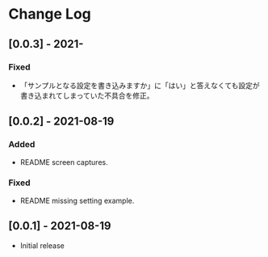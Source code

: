 # Change Log

## [0.0.3] - 2021-
### Fixed
- 「サンプルとなる設定を書き込みますか」に「はい」と答えなくても設定が書き込まれてしまっていた不具合を修正。

## [0.0.2] - 2021-08-19
### Added
- README screen captures.
### Fixed
- README missing setting example.

## [0.0.1] - 2021-08-19

- Initial release